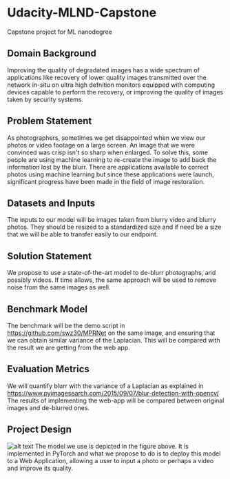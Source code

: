 # Udacity-MLND-Capstone
Capstone project for ML nanodegree

## Domain Background

Improving the quality of degradated images has a wide spectrum of applications like recovery of lower quality images transmitted over the network in-situ on ultra high defnition monitors equipped with computing devices capable to perform the recovery, or improving the quality of images taken by security systems.

## Problem Statement
As photographers, sometimes we get disappointed when we view our photos or video footage on a large screen. An image that we were convinced was crisp isn't so sharp when enlarged. To solve this, some people are using machine learning to re-create the image to add back the information lost by the blurr. There are applications available to correct photos using machine learning but since these applications were launch, significant progress have been made in the field of image restoration. 

## Datasets and Inputs
The inputs to our model will be images taken from blurry video and blurry photos. They should be resized to a standardized size and if need be a size that we will be able to transfer easily to our endpoint. 

## Solution Statement
We propose to use a state-of-the-art model to de-blurr photographs, and possibly videos. If time allows, the same approach will be used to remove noise from the same images as well. 

## Benchmark Model
The benchmark will be the demo script in https://github.com/swz30/MPRNet on the same image, and ensuring that we can obtain similar variance of the Laplacian. This will be compared with the result we are getting from the web app.

## Evaluation Metrics
We will quantify blurr with the variance of a Laplacian as explained in https://www.pyimagesearch.com/2015/09/07/blur-detection-with-opencv/ The results of implementing the web-app will be compared between original images and de-blurred ones.

## Project Design
![alt text](https://camo.githubusercontent.com/243ed29141814cacb56499e03fb9cda6eb3f709e3511d7b96c1847273e23fa57/68747470733a2f2f692e696d6775722e636f6d2f363963307051762e706e67 "MPRNet")
The model we use is depicted in the figure above. It is implemented in PyTorch and what we propose to do is to deploy this model to a Web Application, allowing a user to input a photo or perhaps a video and improve its quality.

